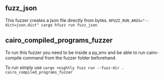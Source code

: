 ## fuzz_json
This fuzzer creates a json file directly from bytes.
`HFUZZ_RUN_ARGS="--dict=json.dict" cargo hfuzz run fuzz_json`

## cairo_compiled_programs_fuzzer
To run this fuzzer you need to be inside a py_env and be able to run cairo-compile command from the fuzzer folder beforehand.

To run simply use `cargo +nightly fuzz run --fuzz-dir . cairo_compiled_programs_fuzzer`
